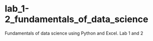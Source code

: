 # lab_1-2_fundamentals_of_data_science
Fundamentals of data science using Python and Excel. Lab 1 and 2
